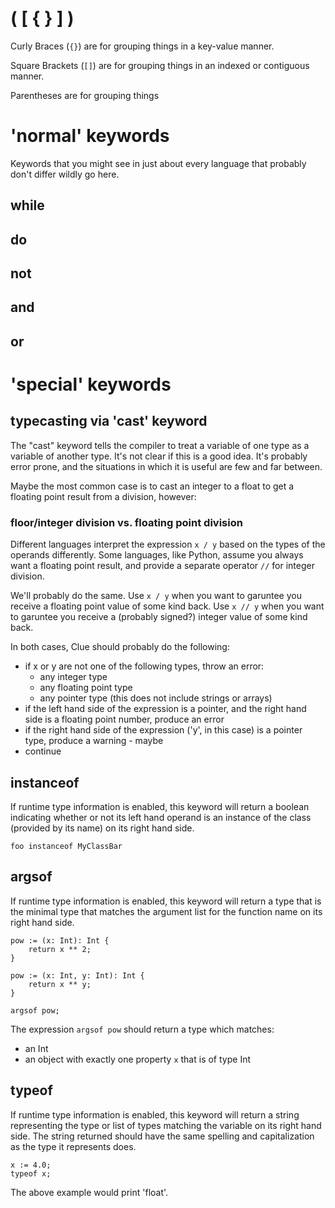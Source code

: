 
# ( [ { } ] )
Curly Braces (`{}`) are for grouping things in a key-value manner.

Square Brackets (`[]`) are for grouping things in an indexed or contiguous manner.

Parentheses are for grouping things 


# 'normal' keywords
Keywords that you might see in just about every language that probably don't differ wildly go here.

## while
## do

## not
## and
## or







# 'special' keywords

## typecasting via 'cast' keyword
The "cast" keyword tells the compiler to treat a variable of one type as a variable of another type.
It's not clear if this is a good idea.
It's probably error prone, and the situations in which it is useful are few and far between.

Maybe the most common case is to cast an integer to a float to get a floating point result from a division, however:
### floor/integer division vs. floating point division
Different languages interpret the expression `x / y` based on the types of the operands differently.
Some languages, like Python, assume you always want a floating point result, and provide a separate operator `//` for integer division.

We'll probably do the same.
Use `x / y` when you want to garuntee you receive a floating point value of some kind back.
Use `x // y` when you want to garuntee you receive a (probably signed?) integer value of some kind back.

In both cases, Clue should probably do the following:
- if x or y are not one of the following types, throw an error:
    - any integer type
    - any floating point type
    - any pointer type (this does not include strings or arrays)
- if the left hand side of the expression is a pointer, and the right hand side is a floating point number, produce an error
- if the right hand side of the expression ('y', in this case) is a pointer type, produce a warning - maybe
- continue

## instanceof
If runtime type information is enabled, this keyword will return a boolean indicating whether or not its left hand operand is an instance of the class (provided by its name) on its right hand side.

`foo instanceof MyClassBar`

## argsof
If runtime type information is enabled, this keyword will return a type that is the minimal type that matches the argument list for the function name on its right hand side.

```
pow := (x: Int): Int {
    return x ** 2;
}

pow := (x: Int, y: Int): Int {
    return x ** y;
}

argsof pow;
```
The expression `argsof pow` should return a type which matches:
- an Int
- an object with exactly one property `x` that is of type Int

## typeof
If runtime type information is enabled, this keyword will return a string representing the type or list of types matching the variable on its right hand side.
The string returned should have the same spelling and capitalization as the type it represents does.

```
x := 4.0;
typeof x;
```
The above example would print 'float'.

